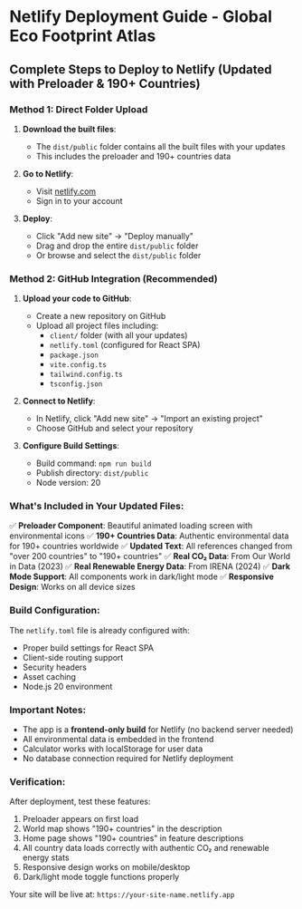 # Netlify Deployment Guide - Global Eco Footprint Atlas

## Complete Steps to Deploy to Netlify (Updated with Preloader & 190+ Countries)

### Method 1: Direct Folder Upload

1. **Download the built files**:
   - The `dist/public` folder contains all the built files with your updates
   - This includes the preloader and 190+ countries data

2. **Go to Netlify**:
   - Visit [netlify.com](https://netlify.com)
   - Sign in to your account

3. **Deploy**:
   - Click "Add new site" → "Deploy manually"
   - Drag and drop the entire `dist/public` folder
   - Or browse and select the `dist/public` folder

### Method 2: GitHub Integration (Recommended)

1. **Upload your code to GitHub**:
   - Create a new repository on GitHub
   - Upload all project files including:
     - `client/` folder (with all your updates)
     - `netlify.toml` (configured for React SPA)
     - `package.json`
     - `vite.config.ts`
     - `tailwind.config.ts`
     - `tsconfig.json`

2. **Connect to Netlify**:
   - In Netlify, click "Add new site" → "Import an existing project"
   - Choose GitHub and select your repository

3. **Configure Build Settings**:
   - Build command: `npm run build`
   - Publish directory: `dist/public`
   - Node version: 20

### What's Included in Your Updated Files:

✅ **Preloader Component**: Beautiful animated loading screen with environmental icons
✅ **190+ Countries Data**: Authentic environmental data for 190+ countries worldwide
✅ **Updated Text**: All references changed from "over 200 countries" to "190+ countries"
✅ **Real CO₂ Data**: From Our World in Data (2023)
✅ **Real Renewable Energy Data**: From IRENA (2024)
✅ **Dark Mode Support**: All components work in dark/light mode
✅ **Responsive Design**: Works on all device sizes

### Build Configuration:

The `netlify.toml` file is already configured with:
- Proper build settings for React SPA
- Client-side routing support
- Security headers
- Asset caching
- Node.js 20 environment

### Important Notes:

- The app is a **frontend-only build** for Netlify (no backend server needed)
- All environmental data is embedded in the frontend
- Calculator works with localStorage for user data
- No database connection required for Netlify deployment

### Verification:

After deployment, test these features:
1. Preloader appears on first load
2. World map shows "190+ countries" in the description
3. Home page shows "190+ countries" in feature descriptions
4. All country data loads correctly with authentic CO₂ and renewable energy stats
5. Responsive design works on mobile/desktop
6. Dark/light mode toggle functions properly

Your site will be live at: `https://your-site-name.netlify.app`